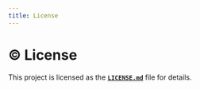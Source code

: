 ```yaml
---
title: License
---
```


# ©️ License

This project is licensed as the [**`LICENSE.md`**](https://github.com/bybatkhuu/model-python-template/blob/main/LICENSE.txt) file for details.

